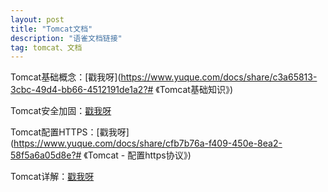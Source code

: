 ```yaml
---
layout: post
title: "Tomcat文档"
description: "语雀文档链接"
tag: tomcat、文档
---
```


Tomcat基础概念：[戳我呀](https://www.yuque.com/docs/share/c3a65813-3cbc-49d4-bb66-4512191de1a2?# 《Tomcat基础知识》)

Tomcat安全加固：[戳我呀](https://www.yuque.com/docs/share/e5337028-e3f2-4a07-8a02-ccc974dbb4f1?#)

Tomcat配置HTTPS：[戳我呀](https://www.yuque.com/docs/share/cfb7b76a-f409-450e-8ea2-58f5a6a05d8e?# 《Tomcat - 配置https协议》)

Tomcat详解：[戳我呀](https://www.yuque.com/geray-alxoc/bapt5y/hg4ere)
